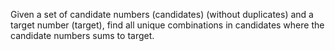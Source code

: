Given a set of candidate numbers (candidates) (without duplicates) and a target number (target), find all unique combinations in candidates where the candidate numbers sums to target.
